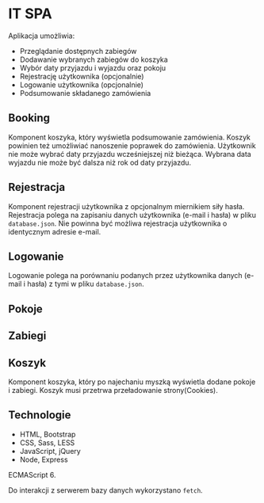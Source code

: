 # IT SPA

Aplikacja umożliwia: 

- Przeglądanie dostępnych zabiegów
- Dodawanie wybranych zabiegów do koszyka
- Wybór daty przyjazdu i wyjazdu oraz pokoju  
- Rejestrację użytkownika (opcjonalnie)
- Logowanie użytkownika (opcjonalnie)
- Podsumowanie składanego zamówienia

## Booking

Komponent koszyka, który wyświetla podsumowanie zamówienia.
Koszyk powinien też umożliwiać nanoszenie poprawek do zamówienia.
Użytkownik nie może wybrać daty przyjazdu wcześniejszej niż bieżąca.
Wybrana data wyjazdu nie może być dalsza niż rok od daty przyjazdu.

## Rejestracja

Komponent rejestracji użytkownika z opcjonalnym miernikiem siły hasła.
Rejestracja polega na zapisaniu danych użytkownika (e-mail i hasła) w pliku `database.json`.
Nie powinna być możliwa rejestracja użytkownika o identycznym adresie e-mail.

## Logowanie

Logowanie polega na porównaniu podanych przez użytkownika danych (e-mail i hasła) z tymi w pliku `database.json`.

## Pokoje


## Zabiegi 


## Koszyk

Komponent koszyka, który po najechaniu myszką wyświetla dodane pokoje i zabiegi.
Koszyk musi przetrwa przeładowanie strony(Cookies).

## Technologie

- HTML, Bootstrap
- CSS, Sass, LESS
- JavaScript, jQuery
- Node, Express

ECMAScript 6.

Do interakcji z serwerem bazy danych wykorzystano `fetch`.
